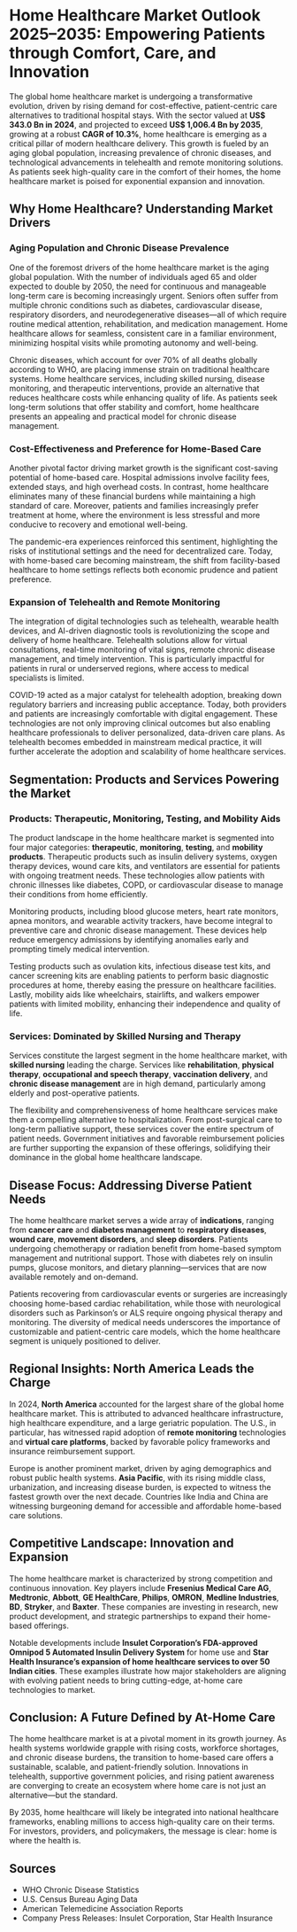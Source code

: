 
# Home Healthcare Market Outlook 2025–2035: Empowering Patients through Comfort, Care, and Innovation

The global home healthcare market is undergoing a transformative evolution, driven by rising demand for cost-effective, patient-centric care alternatives to traditional hospital stays. With the sector valued at **US$ 343.0 Bn in 2024**, and projected to exceed **US$ 1,006.4 Bn by 2035**, growing at a robust **CAGR of 10.3%**, home healthcare is emerging as a critical pillar of modern healthcare delivery. This growth is fueled by an aging global population, increasing prevalence of chronic diseases, and technological advancements in telehealth and remote monitoring solutions. As patients seek high-quality care in the comfort of their homes, the home healthcare market is poised for exponential expansion and innovation.

## Why Home Healthcare? Understanding Market Drivers

### Aging Population and Chronic Disease Prevalence

One of the foremost drivers of the home healthcare market is the aging global population. With the number of individuals aged 65 and older expected to double by 2050, the need for continuous and manageable long-term care is becoming increasingly urgent. Seniors often suffer from multiple chronic conditions such as diabetes, cardiovascular disease, respiratory disorders, and neurodegenerative diseases—all of which require routine medical attention, rehabilitation, and medication management. Home healthcare allows for seamless, consistent care in a familiar environment, minimizing hospital visits while promoting autonomy and well-being.

Chronic diseases, which account for over 70% of all deaths globally according to WHO, are placing immense strain on traditional healthcare systems. Home healthcare services, including skilled nursing, disease monitoring, and therapeutic interventions, provide an alternative that reduces healthcare costs while enhancing quality of life. As patients seek long-term solutions that offer stability and comfort, home healthcare presents an appealing and practical model for chronic disease management.

### Cost-Effectiveness and Preference for Home-Based Care

Another pivotal factor driving market growth is the significant cost-saving potential of home-based care. Hospital admissions involve facility fees, extended stays, and high overhead costs. In contrast, home healthcare eliminates many of these financial burdens while maintaining a high standard of care. Moreover, patients and families increasingly prefer treatment at home, where the environment is less stressful and more conducive to recovery and emotional well-being.

The pandemic-era experiences reinforced this sentiment, highlighting the risks of institutional settings and the need for decentralized care. Today, with home-based care becoming mainstream, the shift from facility-based healthcare to home settings reflects both economic prudence and patient preference.

### Expansion of Telehealth and Remote Monitoring

The integration of digital technologies such as telehealth, wearable health devices, and AI-driven diagnostic tools is revolutionizing the scope and delivery of home healthcare. Telehealth solutions allow for virtual consultations, real-time monitoring of vital signs, remote chronic disease management, and timely intervention. This is particularly impactful for patients in rural or underserved regions, where access to medical specialists is limited.

COVID-19 acted as a major catalyst for telehealth adoption, breaking down regulatory barriers and increasing public acceptance. Today, both providers and patients are increasingly comfortable with digital engagement. These technologies are not only improving clinical outcomes but also enabling healthcare professionals to deliver personalized, data-driven care plans. As telehealth becomes embedded in mainstream medical practice, it will further accelerate the adoption and scalability of home healthcare services.

## Segmentation: Products and Services Powering the Market

### Products: Therapeutic, Monitoring, Testing, and Mobility Aids

The product landscape in the home healthcare market is segmented into four major categories: **therapeutic**, **monitoring**, **testing**, and **mobility products**. Therapeutic products such as insulin delivery systems, oxygen therapy devices, wound care kits, and ventilators are essential for patients with ongoing treatment needs. These technologies allow patients with chronic illnesses like diabetes, COPD, or cardiovascular disease to manage their conditions from home efficiently.

Monitoring products, including blood glucose meters, heart rate monitors, apnea monitors, and wearable activity trackers, have become integral to preventive care and chronic disease management. These devices help reduce emergency admissions by identifying anomalies early and prompting timely medical intervention.

Testing products such as ovulation kits, infectious disease test kits, and cancer screening kits are enabling patients to perform basic diagnostic procedures at home, thereby easing the pressure on healthcare facilities. Lastly, mobility aids like wheelchairs, stairlifts, and walkers empower patients with limited mobility, enhancing their independence and quality of life.

### Services: Dominated by Skilled Nursing and Therapy

Services constitute the largest segment in the home healthcare market, with **skilled nursing** leading the charge. Services like **rehabilitation**, **physical therapy**, **occupational and speech therapy**, **vaccination delivery**, and **chronic disease management** are in high demand, particularly among elderly and post-operative patients.

The flexibility and comprehensiveness of home healthcare services make them a compelling alternative to hospitalization. From post-surgical care to long-term palliative support, these services cover the entire spectrum of patient needs. Government initiatives and favorable reimbursement policies are further supporting the expansion of these offerings, solidifying their dominance in the global home healthcare landscape.

## Disease Focus: Addressing Diverse Patient Needs

The home healthcare market serves a wide array of **indications**, ranging from **cancer care** and **diabetes management** to **respiratory diseases**, **wound care**, **movement disorders**, and **sleep disorders**. Patients undergoing chemotherapy or radiation benefit from home-based symptom management and nutritional support. Those with diabetes rely on insulin pumps, glucose monitors, and dietary planning—services that are now available remotely and on-demand.

Patients recovering from cardiovascular events or surgeries are increasingly choosing home-based cardiac rehabilitation, while those with neurological disorders such as Parkinson’s or ALS require ongoing physical therapy and monitoring. The diversity of medical needs underscores the importance of customizable and patient-centric care models, which the home healthcare segment is uniquely positioned to deliver.

## Regional Insights: North America Leads the Charge

In 2024, **North America** accounted for the largest share of the global home healthcare market. This is attributed to advanced healthcare infrastructure, high healthcare expenditure, and a large geriatric population. The U.S., in particular, has witnessed rapid adoption of **remote monitoring** technologies and **virtual care platforms**, backed by favorable policy frameworks and insurance reimbursement support.

Europe is another prominent market, driven by aging demographics and robust public health systems. **Asia Pacific**, with its rising middle class, urbanization, and increasing disease burden, is expected to witness the fastest growth over the next decade. Countries like India and China are witnessing burgeoning demand for accessible and affordable home-based care solutions.

## Competitive Landscape: Innovation and Expansion

The home healthcare market is characterized by strong competition and continuous innovation. Key players include **Fresenius Medical Care AG**, **Medtronic**, **Abbott**, **GE HealthCare**, **Philips**, **OMRON**, **Medline Industries**, **BD**, **Stryker**, and **Baxter**. These companies are investing in research, new product development, and strategic partnerships to expand their home-based offerings.

Notable developments include **Insulet Corporation’s FDA-approved Omnipod 5 Automated Insulin Delivery System** for home use and **Star Health Insurance’s expansion of home healthcare services to over 50 Indian cities**. These examples illustrate how major stakeholders are aligning with evolving patient needs to bring cutting-edge, at-home care technologies to market.

## Conclusion: A Future Defined by At-Home Care

The home healthcare market is at a pivotal moment in its growth journey. As health systems worldwide grapple with rising costs, workforce shortages, and chronic disease burdens, the transition to home-based care offers a sustainable, scalable, and patient-friendly solution. Innovations in telehealth, supportive government policies, and rising patient awareness are converging to create an ecosystem where home care is not just an alternative—but the standard.

By 2035, home healthcare will likely be integrated into national healthcare frameworks, enabling millions to access high-quality care on their terms. For investors, providers, and policymakers, the message is clear: home is where the health is.

## Sources

- WHO Chronic Disease Statistics  
- U.S. Census Bureau Aging Data  
- American Telemedicine Association Reports  
- Company Press Releases: Insulet Corporation, Star Health Insurance  
